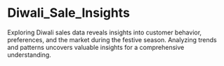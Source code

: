 # Diwali_Sale_Insights
 Exploring Diwali sales data reveals insights into customer behavior, preferences, and the market during the festive season. Analyzing trends and patterns uncovers valuable insights for a comprehensive understanding.
